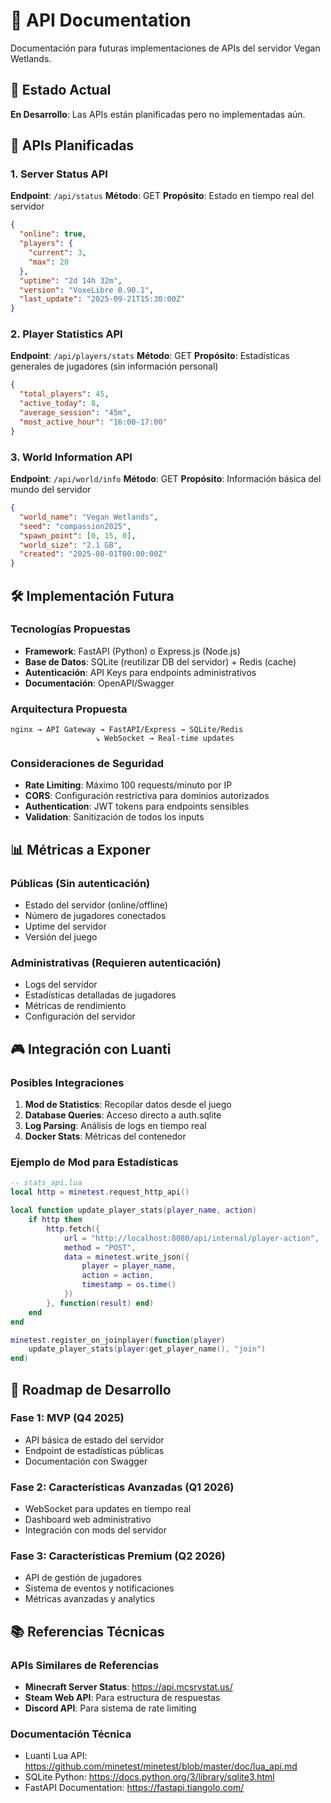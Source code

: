 # 🔌 API Documentation

Documentación para futuras implementaciones de APIs del servidor Vegan Wetlands.

## 🚧 Estado Actual

**En Desarrollo**: Las APIs están planificadas pero no implementadas aún.

## 🎯 APIs Planificadas

### 1. Server Status API
**Endpoint**: `/api/status`
**Método**: GET
**Propósito**: Estado en tiempo real del servidor

```json
{
  "online": true,
  "players": {
    "current": 3,
    "max": 20
  },
  "uptime": "2d 14h 32m",
  "version": "VoxeLibre 0.90.1",
  "last_update": "2025-09-21T15:30:00Z"
}
```

### 2. Player Statistics API
**Endpoint**: `/api/players/stats`
**Método**: GET
**Propósito**: Estadísticas generales de jugadores (sin información personal)

```json
{
  "total_players": 45,
  "active_today": 8,
  "average_session": "45m",
  "most_active_hour": "16:00-17:00"
}
```

### 3. World Information API
**Endpoint**: `/api/world/info`
**Método**: GET
**Propósito**: Información básica del mundo del servidor

```json
{
  "world_name": "Vegan Wetlands",
  "seed": "compassion2025",
  "spawn_point": [0, 15, 0],
  "world_size": "2.1 GB",
  "created": "2025-08-01T00:00:00Z"
}
```

## 🛠️ Implementación Futura

### Tecnologías Propuestas
- **Framework**: FastAPI (Python) o Express.js (Node.js)
- **Base de Datos**: SQLite (reutilizar DB del servidor) + Redis (cache)
- **Autenticación**: API Keys para endpoints administrativos
- **Documentación**: OpenAPI/Swagger

### Arquitectura Propuesta
```
nginx → API Gateway → FastAPI/Express → SQLite/Redis
                   ↘ WebSocket → Real-time updates
```

### Consideraciones de Seguridad
- **Rate Limiting**: Máximo 100 requests/minuto por IP
- **CORS**: Configuración restrictiva para dominios autorizados
- **Authentication**: JWT tokens para endpoints sensibles
- **Validation**: Sanitización de todos los inputs

## 📊 Métricas a Exponer

### Públicas (Sin autenticación)
- Estado del servidor (online/offline)
- Número de jugadores conectados
- Uptime del servidor
- Versión del juego

### Administrativas (Requieren autenticación)
- Logs del servidor
- Estadísticas detalladas de jugadores
- Métricas de rendimiento
- Configuración del servidor

## 🎮 Integración con Luanti

### Posibles Integraciones
1. **Mod de Statistics**: Recopilar datos desde el juego
2. **Database Queries**: Acceso directo a auth.sqlite
3. **Log Parsing**: Análisis de logs en tiempo real
4. **Docker Stats**: Métricas del contenedor

### Ejemplo de Mod para Estadísticas
```lua
-- stats_api.lua
local http = minetest.request_http_api()

local function update_player_stats(player_name, action)
    if http then
        http.fetch({
            url = "http://localhost:8080/api/internal/player-action",
            method = "POST",
            data = minetest.write_json({
                player = player_name,
                action = action,
                timestamp = os.time()
            })
        }, function(result) end)
    end
end

minetest.register_on_joinplayer(function(player)
    update_player_stats(player:get_player_name(), "join")
end)
```

## 🔄 Roadmap de Desarrollo

### Fase 1: MVP (Q4 2025)
- API básica de estado del servidor
- Endpoint de estadísticas públicas
- Documentación con Swagger

### Fase 2: Características Avanzadas (Q1 2026)
- WebSocket para updates en tiempo real
- Dashboard web administrativo
- Integración con mods del servidor

### Fase 3: Características Premium (Q2 2026)
- API de gestión de jugadores
- Sistema de eventos y notificaciones
- Métricas avanzadas y analytics

## 📚 Referencias Técnicas

### APIs Similares de Referencias
- **Minecraft Server Status**: https://api.mcsrvstat.us/
- **Steam Web API**: Para estructura de respuestas
- **Discord API**: Para sistema de rate limiting

### Documentación Técnica
- Luanti Lua API: https://github.com/minetest/minetest/blob/master/doc/lua_api.md
- SQLite Python: https://docs.python.org/3/library/sqlite3.html
- FastAPI Documentation: https://fastapi.tiangolo.com/